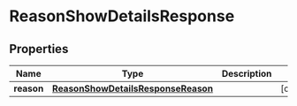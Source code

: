 

# ReasonShowDetailsResponse


## Properties

| Name | Type | Description | Notes |
|------------ | ------------- | ------------- | -------------|
|**reason** | [**ReasonShowDetailsResponseReason**](ReasonShowDetailsResponseReason.md) |  |  [optional] |



